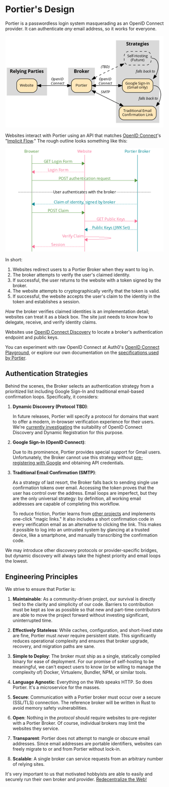 # Portier's Design

Portier is a passwordless login system masquerading as an OpenID Connect provider. It can authenticate _any_ email address, so it works for everyone.

![Protocol overview graphic](img/overview.png)

Websites interact with Portier using an API that matches [OpenID Connect](http://openid.net/specs/openid-connect-core-1_0.html)'s "[Implicit Flow](http://openid.net/specs/openid-connect-core-1_0.html#ImplicitFlowAuth)." The rough outline looks something like this:

![OpenID Connect sequence diagram](img/rp-basic-sequence.png)

In short:

1. Websites redirect users to a Portier Broker when they want to log in.
2. The broker attempts to verify the user's claimed identity.
3. If successful, the user returns to the website with a token signed by the broker.
4. The website attempts to cryptographically verify that the token is valid.
5. If successful, the website accepts the user's claim to the identity in the token and establishes a session.

_How_ the broker verifies claimed identities is an implementation detail; websites can treat it as a black box. The site just needs to know how to delegate, receive, and verify identity claims.

Websites use [OpenID Connect Discovery](http://openid.net/specs/openid-connect-discovery-1_0.html) to locate a broker's authentication endpoint and public keys.

You can experiment with raw OpenID Connect at Auth0's [OpenID Connect Playground](https://openidconnect.net), or explore our own documentation on the [specifications used by Portier](https://github.com/portier/portier.github.io/blob/master/Specs.md).

## Authentication Strategies

Behind the scenes, the Broker selects an authentication strategy from a prioritized list including Google Sign-In and traditional email-based confirmation loops. Specifically, it considers:

1.  __Dynamic Discovery (Protocol TBD)__:

    In future releases, Portier will specify a protocol for domains that want to offer a modern, in-browser verification experience for their users. We're [currently investigating](https://github.com/portier/portier.github.io/issues/13) the suitability of OpenID Connect Discovery and Dynamic Registration for this purpose.

2.  __Google Sign-In (OpenID Connect)__:

    Due to its prominence, Portier provides special support for Gmail users. Unfortunately, the Broker cannot use this strategy without [pre-registering with Google](https://developers.google.com/identity/protocols/OpenIDConnect) and obtaining API credentials.

3.  __Traditional Email Confirmation (SMTP)__:

    As a strategy of last resort, the Broker falls back to sending single use confirmation tokens over email. Accessing the token proves that the user has control over the address. Email loops are imperfect, but they are the only universal strategy: by definition, all working email addresses are capable of completing this workflow.

    To reduce friction, Portier learns from [other projects](OtherProjects.md) and implements one-click "magic links." It also includes a short confirmation code in every verification email as an alternative to clicking the link. This makes it possible to log into an untrusted system by glancing at a trusted device, like a smartphone, and manually transcribing the confirmation code.

We may introduce other discovery protocols or provider-specific bridges, but dynamic discovery will always take the highest priority and email loops the lowest.

## Engineering Principles

We strive to ensure that Portier is:

1.  __Maintainable__:  As a community-driven project, our survival is directly tied to the clarity and simplicity of our code. Barriers to contribution must be kept as low as possible so that new and part-time contributors are able to move the project forward without investing significant, uninterrupted time.

2.  __Effectively Stateless__: While caches, configuration, and short-lived state are fine, Portier must *never* require persistent state. This significantly reduces operational complexity and ensures that broker upgrade, recovery, and migration paths are sane.

3.  __Simple to Deploy__: The broker must ship as a single, statically compiled binary for ease of deployment. For our promise of self-hosting to be meaningful, we can't expect users to know (or be willing to manage the complexity of) Docker, Virtualenv, Bundler, NPM, or similar tools.

4.  __Language Agnostic__: Everything on the Web speaks HTTP. So does Portier. It's a microservice for the masses.

5.  __Secure__: Communication with a Portier broker must occur over a secure (SSL/TLS) connection. The reference broker will be written in Rust to avoid memory safety vulnerabilities.

6.  __Open__: Nothing in the _protocol_ should require websites to pre-register with a Portier Broker. Of course, individual brokers may limit the websites they service.

7.  __Transparent__: Portier does not attempt to mangle or obscure email addresses. Since email addresses are portable identifiers, websites can freely migrate to or and from Portier without lock-in.

8.  __Scalable__: A single broker can service requests from an arbitrary number of relying sites.

It's very important to us that motivated hobbyists are able to easily and securely run their own broker and provider. [Redecentralize the Web!](http://redecentralize.org/)
